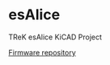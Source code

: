 # esAlice
TReK esAlice KiCAD Project

[Firmware repository](https://github.com/digitarhythm/vial-qmk/tree/digitarhythm/keyboards/trek/esAlice)
